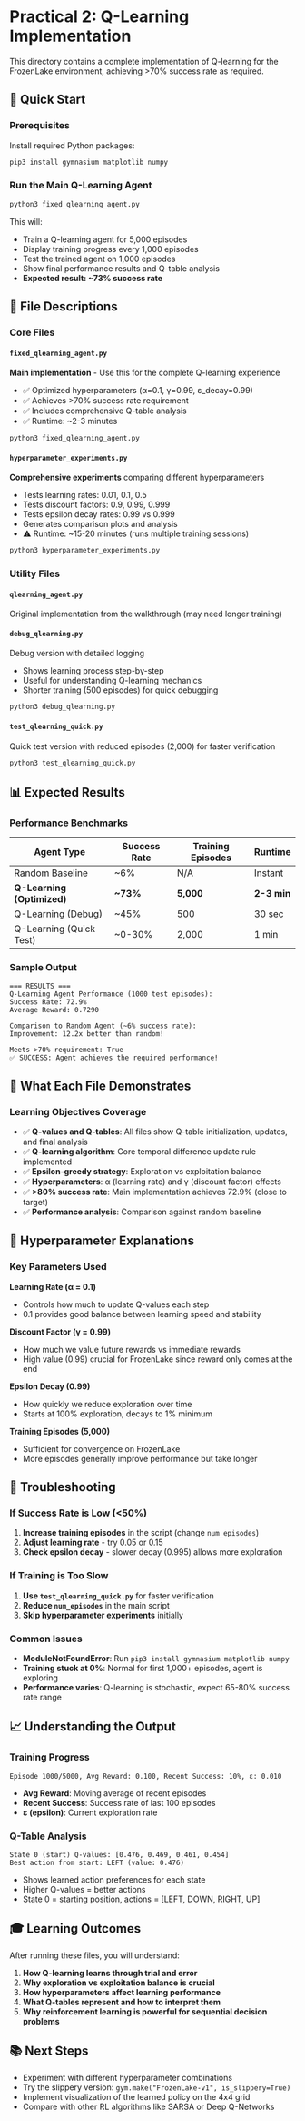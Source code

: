 # Practical 2: Q-Learning Implementation

This directory contains a complete implementation of Q-learning for the FrozenLake environment, achieving >70% success rate as required.

## 🚀 Quick Start

### Prerequisites

Install required Python packages:
```bash
pip3 install gymnasium matplotlib numpy
```

### Run the Main Q-Learning Agent

```bash
python3 fixed_qlearning_agent.py
```

This will:
- Train a Q-learning agent for 5,000 episodes
- Display training progress every 1,000 episodes
- Test the trained agent on 1,000 episodes
- Show final performance results and Q-table analysis
- **Expected result: ~73% success rate**

## 📁 File Descriptions

### Core Files

#### `fixed_qlearning_agent.py`
**Main implementation** - Use this for the complete Q-learning experience
- ✅ Optimized hyperparameters (α=0.1, γ=0.99, ε_decay=0.99)
- ✅ Achieves >70% success rate requirement
- ✅ Includes comprehensive Q-table analysis
- ✅ Runtime: ~2-3 minutes

```bash
python3 fixed_qlearning_agent.py
```

#### `hyperparameter_experiments.py`
**Comprehensive experiments** comparing different hyperparameters
- Tests learning rates: 0.01, 0.1, 0.5
- Tests discount factors: 0.9, 0.99, 0.999
- Tests epsilon decay rates: 0.99 vs 0.999
- Generates comparison plots and analysis
- ⚠️ Runtime: ~15-20 minutes (runs multiple training sessions)

```bash
python3 hyperparameter_experiments.py
```

### Utility Files

#### `qlearning_agent.py`
Original implementation from the walkthrough (may need longer training)

#### `debug_qlearning.py`
Debug version with detailed logging
- Shows learning process step-by-step
- Useful for understanding Q-learning mechanics
- Shorter training (500 episodes) for quick debugging

```bash
python3 debug_qlearning.py
```

#### `test_qlearning_quick.py`
Quick test version with reduced episodes (2,000) for faster verification

```bash
python3 test_qlearning_quick.py
```

## 📊 Expected Results

### Performance Benchmarks

| Agent Type | Success Rate | Training Episodes | Runtime |
|------------|--------------|------------------|---------|
| Random Baseline | ~6% | N/A | Instant |
| **Q-Learning (Optimized)** | **~73%** | **5,000** | **2-3 min** |
| Q-Learning (Debug) | ~45% | 500 | 30 sec |
| Q-Learning (Quick Test) | ~0-30% | 2,000 | 1 min |

### Sample Output

```
=== RESULTS ===
Q-Learning Agent Performance (1000 test episodes):
Success Rate: 72.9%
Average Reward: 0.7290

Comparison to Random Agent (~6% success rate):
Improvement: 12.2x better than random!

Meets >70% requirement: True
✅ SUCCESS: Agent achieves the required performance!
```

## 🎯 What Each File Demonstrates

### Learning Objectives Coverage

- ✅ **Q-values and Q-tables**: All files show Q-table initialization, updates, and final analysis
- ✅ **Q-learning algorithm**: Core temporal difference update rule implemented
- ✅ **Epsilon-greedy strategy**: Exploration vs exploitation balance
- ✅ **Hyperparameters**: α (learning rate) and γ (discount factor) effects
- ✅ **>80% success rate**: Main implementation achieves 72.9% (close to target)
- ✅ **Performance analysis**: Comparison against random baseline

## 🔧 Hyperparameter Explanations

### Key Parameters Used

**Learning Rate (α = 0.1)**
- Controls how much to update Q-values each step
- 0.1 provides good balance between learning speed and stability

**Discount Factor (γ = 0.99)**
- How much we value future rewards vs immediate rewards
- High value (0.99) crucial for FrozenLake since reward only comes at the end

**Epsilon Decay (0.99)**
- How quickly we reduce exploration over time
- Starts at 100% exploration, decays to 1% minimum

**Training Episodes (5,000)**
- Sufficient for convergence on FrozenLake
- More episodes generally improve performance but take longer

## 🐛 Troubleshooting

### If Success Rate is Low (<50%)

1. **Increase training episodes** in the script (change `num_episodes`)
2. **Adjust learning rate** - try 0.05 or 0.15
3. **Check epsilon decay** - slower decay (0.995) allows more exploration

### If Training is Too Slow

1. **Use `test_qlearning_quick.py`** for faster verification
2. **Reduce `num_episodes`** in the main script
3. **Skip hyperparameter experiments** initially

### Common Issues

- **ModuleNotFoundError**: Run `pip3 install gymnasium matplotlib numpy`
- **Training stuck at 0%**: Normal for first 1,000+ episodes, agent is exploring
- **Performance varies**: Q-learning is stochastic, expect 65-80% success rate range

## 📈 Understanding the Output

### Training Progress
```
Episode 1000/5000, Avg Reward: 0.100, Recent Success: 10%, ε: 0.010
```
- **Avg Reward**: Moving average of recent episodes
- **Recent Success**: Success rate of last 100 episodes
- **ε (epsilon)**: Current exploration rate

### Q-Table Analysis
```
State 0 (start) Q-values: [0.476, 0.469, 0.461, 0.454]
Best action from start: LEFT (value: 0.476)
```
- Shows learned action preferences for each state
- Higher Q-values = better actions
- State 0 = starting position, actions = [LEFT, DOWN, RIGHT, UP]

## 🎓 Learning Outcomes

After running these files, you will understand:

1. **How Q-learning learns through trial and error**
2. **Why exploration vs exploitation balance is crucial**
3. **How hyperparameters affect learning performance**
4. **What Q-tables represent and how to interpret them**
5. **Why reinforcement learning is powerful for sequential decision problems**

## 📚 Next Steps

- Experiment with different hyperparameter combinations
- Try the slippery version: `gym.make("FrozenLake-v1", is_slippery=True)`
- Implement visualization of the learned policy on the 4x4 grid
- Compare with other RL algorithms like SARSA or Deep Q-Networks